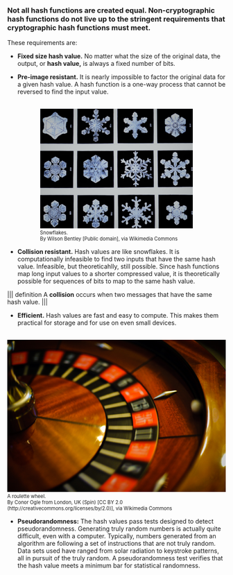 ### Not all hash functions are created equal.  Non-cryptographic hash functions do not live up to the stringent requirements that cryptographic hash functions must meet. 

These requirements are: 

- **Fixed size hash value.** No matter what the size of the original data, the output, or **hash value,** is always a fixed number of bits.

- **Pre-image resistant.** It is nearly impossible to factor the original data for a given hash value.  A hash function is a one-way process that cannot be reversed to find the input value.


<br>
<figure class="snippetimg" style="margin: 0 auto;width:70%">

  <img src=".guides/img/SnowflakesWilsonBentley.jpg" alt="Snowflakes.">
  <figcaption style="font-size: 0.8em; text-align: left;">Snowflakes. 
</br>
 By Wilson Bentley [Public domain], via Wikimedia Commons</figcaption>
</figure>

- **Collision resistant.** Hash values are like snowflakes. It is computationally infeasible  to find two inputs that have the same hash value. Infeasible, but theoreticahlly, still possible.  Since hash functions map long input values to a shorter compressed value, it is theoretically possible for sequences of bits to map to the same hash value. 

||| definition
A **collision** occurs when two messages that have the same hash value.
|||

- **Efficient.** Hash values are fast and easy to compute.  This makes them practical for storage and for use on even small devices.


<br>
<figure class="snippetimg" style="margin: 0 auto;width:100%">
  <img src=".guides/img/Roulette.jpg" alt="Public key cryptography inventors Whitfield Diffie and Martin Hellman. . *Source: Whitfield Diffie photo by Mary Holzer licensed under CC-BY and Martin Hellman originated from Martin Hellman licensed under GFDL.*
">
  <figcaption style="font-size: 0.8em; text-align: left;">A roulette wheel. 
</br>
 By Conor Ogle from London, UK (Spin) [CC BY 2.0 (http://creativecommons.org/licenses/by/2.0)], via Wikimedia Commons</figcaption>
</figure>


- **Pseudorandomness:** The hash values pass tests designed to detect pseudorandomness. Generating truly random numbers is actually quite difficult, even with a computer. Typically, numbers generated from an algorithm are following a set of instructions that are not truly random. Data sets used have ranged from solar radiation to keystroke patterns, all in pursuit of the truly random.  A pseudorandomness test verifies that the hash value meets a minimum bar for statistical randomness. 


